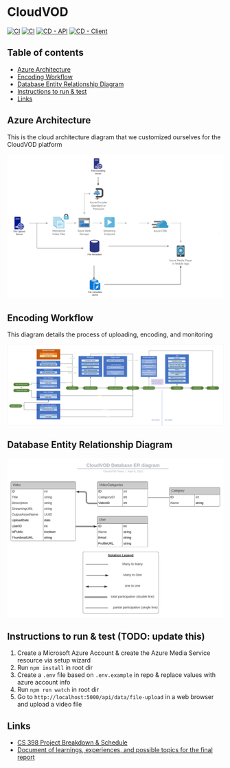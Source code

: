 # CloudVOD

[![CI](https://github.com/jigar288/CloudVOD/workflows/CI-API/badge.svg)](https://github.com/jigar288/CloudVOD/actions?query=workflow%3ACI-API)
[![CI](https://github.com/jigar288/CloudVOD/workflows/CI-Client/badge.svg)](https://github.com/jigar288/CloudVOD/actions?query=workflow%3ACI-Client)
[![CD - API](https://github.com/jigar288/CloudVOD/workflows/CD-API/badge.svg)](https://github.com/jigar288/CloudVOD/actions?query=workflow%3ACD-API)
[![CD - Client](https://github.com/jigar288/CloudVOD/workflows/CD-Client/badge.svg)](https://github.com/jigar288/CloudVOD/actions?query=workflow%3ACD-Client)

## Table of contents

* [Azure Architecture](#azure-architecture)
* [Encoding Workflow](#encoding-workflow)
* [Database Entity Relationship Diagram](#database-entity-relationship-diagram)
* [Instructions to run & test](#instructions-to-run--test)
* [Links](#links)


## Azure Architecture 

This is the cloud architecture diagram that we customized ourselves for the CloudVOD platform

![CloudVOD Arch](resources/azure-cloud-vod-architecture-diagram.png)

## Encoding Workflow

This diagram details the process of uploading, encoding, and monitoring

![Encoding Workflow](resources/encoding-workflow.svg)

## Database Entity Relationship Diagram

![Database Entity Relationship Diagram](resources/CloudVOD-Database-ER-diagram-V2.svg)

## Instructions to run & test (TODO: update this)

1. Create a Microsoft Azure Account & create the Azure Media Service resource via setup wizard
2. Run `npm install` in root dir
3. Create a `.env` file based on `.env.example` in repo & replace values with azure account info
4. Run `npm run watch` in root dir
5. Go to `http://localhost:5000/api/data/file-upload` in a web browser and upload a video file 

## Links

* [CS 398 Project Breakdown & Schedule](https://docs.google.com/document/d/1TPW5O2suvk0QhPRj9qDWTAZpsLD9Q4VAowbPcxPaejY/edit)
* [Document of learnings, experiences, and possible topics for the final report](https://docs.google.com/document/d/1k7a-R2npgfwyxpXZXpCXmq1LcAA_Dwydnfnx_EMB630/edit)
